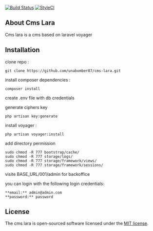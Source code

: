 
[![Build Status](https://travis-ci.org/unabomber87/cms-lara.svg?branch=master)](https://travis-ci.org/unabomber87/cms-lara)
[![StyleCI](https://styleci.io/repos/75200892/shield?branch=master)](https://styleci.io/repos/75200892)

## About Cms Lara

Cms lara is a cms based on laravel voyager

## Installation

clone repo : 

```
git clone https://github.com/unabomber87/cms-lara.git
```

install composer dependencies : 

```
composer install
```

create .env file with db credentials <br>

generate ciphers key

```
php artisan key:generate
```

install voyager : 

```
php artisan voyager:install
```

add directory permission

```
sudo chmod -R 777 bootstrap/cache/
sudo chmod -R 777 storage/logs/
sudo chmod -R 777 storage/framework/views/
sudo chmod -R 777 storage/framework/sessions/
```

visite BASE_URL/001/admin for backoffice <br>

you can login with the following login credentials:

```
**email:** admin@admin.com
**password:** password
```

## License

The cms lara is open-sourced software licensed under the [MIT license](http://opensource.org/licenses/MIT).
